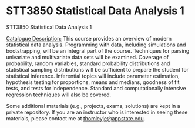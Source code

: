 # STT3850 Statistical Data Analysis 1

STT3850 Statistical Data Analysis 1

[Catalogue Description:](http://bulletin.appstate.edu/) This course provides an overview of modern statistical data analysis. Programming with data, including simulations and bootstrapping, will be an integral part of the course. Techniques for parsing univariate and multivariate data sets will be examined. Coverage of probability, random variables, standard probability distributions and statistical sampling distributions will be sufficient to prepare the student for statistical inference. Inferential topics will include parameter estimation, hypothesis testing for proportions, means and medians, goodness of fit tests, and tests for independence. Standard and computationally intensive regression techniques will also be covered. 

Some additional materials (e.g., projects, exams, solutions) are kept in a private repository. If you are an instructor who is interested in seeing these materials, please contact me at thomleyje@appstate.edu.
